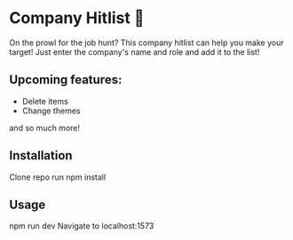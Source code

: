 # Company Hitlist 🚀

On the prowl for the job hunt? This company hitlist can help you make your target! Just enter the company's name and role and add it to the list!

## Upcoming features:
- Delete items
- Change themes

and so much more!

## Installation

Clone repo
run npm install

## Usage

npm run dev
Navigate to localhost:1573